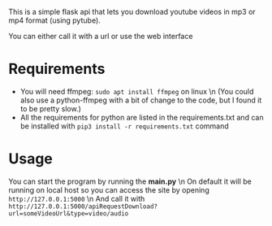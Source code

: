 This is a simple flask api that lets you download youtube videos in mp3 or mp4 format (using pytube).

You can either call it with a url or use the web interface

# Requirements

- You will need ffmpeg: `sudo apt install ffmpeg` on linux
 \n (You could also use a python-ffmpeg with a bit of change to the code, but I found it to be pretty slow.)
- All the requirements for python are listed in the requirements.txt and can be installed with `pip3 install -r requirements.txt` command


# Usage

You can start the program by running the **main.py**
\n On default it will be running on local host so you can access the site by opening `http://127.0.0.1:5000`
\n And call it with `http://127.0.0.1:5000/apiRequestDownload?url=someVideoUrl&type=video/audio`

